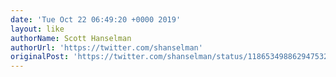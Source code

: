 ```yaml
---
date: 'Tue Oct 22 06:49:20 +0000 2019'
layout: like
authorName: Scott Hanselman
authorUrl: 'https://twitter.com/shanselman'
originalPost: 'https://twitter.com/shanselman/status/1186534988629475328'
---
```

